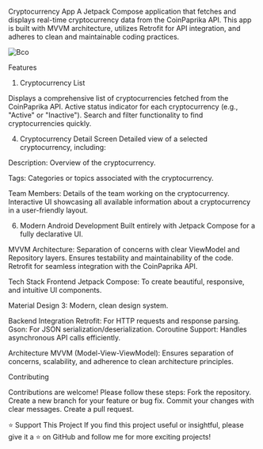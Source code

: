 Cryptocurrency App
A Jetpack Compose application that fetches and displays real-time cryptocurrency data from the CoinPaprika API. This app is built with MVVM architecture, utilizes Retrofit for API integration, and adheres to clean and maintainable coding practices.

![Bco](https://github.com/user-attachments/assets/648aae93-5d31-410f-8897-05cfd7314d40)


Features
1. Cryptocurrency List
   
Displays a comprehensive list of cryptocurrencies fetched from the CoinPaprika API.
Active status indicator for each cryptocurrency (e.g., "Active" or "Inactive").
Search and filter functionality to find cryptocurrencies quickly.

4. Cryptocurrency Detail Screen
Detailed view of a selected cryptocurrency, including:

Description: Overview of the cryptocurrency.

Tags: Categories or topics associated with the cryptocurrency.

Team Members: Details of the team working on the cryptocurrency.
Interactive UI showcasing all available information about a cryptocurrency in a user-friendly layout.

6. Modern Android Development
Built entirely with Jetpack Compose for a fully declarative UI.

MVVM Architecture:
Separation of concerns with clear ViewModel and Repository layers.
Ensures testability and maintainability of the code.
Retrofit for seamless integration with the CoinPaprika API.

Tech Stack
Frontend
Jetpack Compose: To create beautiful, responsive, and intuitive UI components.

Material Design 3: Modern, clean design system.

Backend Integration
Retrofit: For HTTP requests and response parsing.
Gson: For JSON serialization/deserialization.
Coroutine Support: Handles asynchronous API calls efficiently.

Architecture
MVVM (Model-View-ViewModel): Ensures separation of concerns, scalability, and adherence to clean architecture principles.

Contributing

Contributions are welcome! Please follow these steps:
Fork the repository.
Create a new branch for your feature or bug fix.
Commit your changes with clear messages.
Create a pull request.

⭐️ Support This Project If you find this project useful or insightful, please give it a ⭐️ on GitHub and follow me for more exciting projects!

